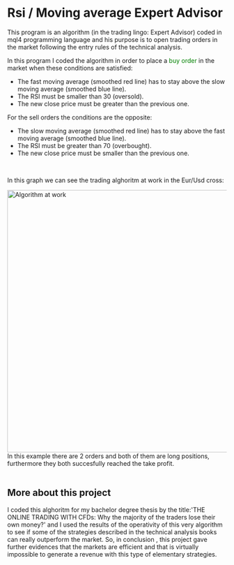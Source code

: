# Rsi / Moving average Expert Advisor

This program is an algorithm (in the trading lingo: Expert Advisor) coded in mql4 programming language and his purpose
is to open trading orders in the market following the entry rules of the technical analysis. 

In this program I coded the algorithm in order to place a <span style="color:green">buy order</span> in the market when these conditions are satisfied:

- The fast moving average (smoothed red line) has to stay above the slow moving average (smoothed blue line).
- The RSI must be smaller than 30 (oversold).
- The new close price must be greater than the previous one.

For the sell orders the conditions are the opposite:

- The slow moving average (smoothed red line) has to stay above the fast moving average (smoothed blue line).
- The RSI must be greater than 70 (overbought).
- The new close price must be smaller than the previous one.

<br>

In this graph we can see the trading alghoritm at work in the Eur/Usd cross:

<img width="601" alt="Algorithm at work" src="https://user-images.githubusercontent.com/95365607/158892759-b9b413b1-6f3a-45cf-aab8-7ce02a3008cc.png">

<br>
In this example there are 2 orders and both of them are long positions, furthermore they both succesfully reached the take profit.
<br>
<br>

## More about this project

I coded this alghoritm for my bachelor degree thesis by the title:'THE ONLINE TRADING WITH CFDs: Why the majority of the traders lose their own money?'
and I used the results of the operativity of this very algorithm to see if some of the strategies described in the technical analysis books can really
outperform the market.
So, in conclusion , this project gave further evidences that the markets are efficient and that is 
virtually impossible to generate a revenue with this type of elementary strategies.

